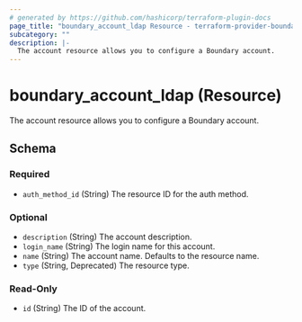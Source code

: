 ```yaml
---
# generated by https://github.com/hashicorp/terraform-plugin-docs
page_title: "boundary_account_ldap Resource - terraform-provider-boundary"
subcategory: ""
description: |-
  The account resource allows you to configure a Boundary account.
---
```


# boundary_account_ldap (Resource)

The account resource allows you to configure a Boundary account.



<!-- schema generated by tfplugindocs -->
## Schema

### Required

- `auth_method_id` (String) The resource ID for the auth method.

### Optional

- `description` (String) The account description.
- `login_name` (String) The login name for this account.
- `name` (String) The account name. Defaults to the resource name.
- `type` (String, Deprecated) The resource type.

### Read-Only

- `id` (String) The ID of the account.
